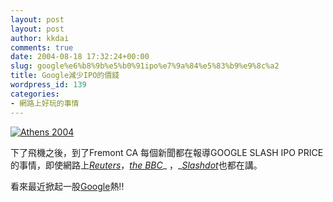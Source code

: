 ```yaml
---
layout: post
layout: post
author: kkdai
comments: true
date: 2004-08-18 17:32:24+00:00
slug: google%e6%b8%9b%e5%b0%91ipo%e7%9a%84%e5%83%b9%e9%8c%a2
title: Google減少IPO的價錢
wordpress_id: 139
categories:
- 網路上好玩的事情
---
```


[![Athens 2004](http://images.google.com/logos/summer2004_fencing.gif)](http://images.google.com/search?q=athens+2004)

下了飛機之後，到了Fremont CA 每個新聞都在報導GOOGLE SLASH IPO PRICE的事情，即使網路上[_Reuters_](http://www.reuters.com/newsArticle.jhtml;jsessionid=GUVL0PHEFKRB4CRBAE0CFFA?type=businessNews&storyID=6004506)，[_the BBC_](http://news.bbc.co.uk/1/hi/business/3575680.stm)_ ，_[_Slashdot_](http://slashdot.org/article.pl?sid=04/08/18/1157229&tid=217&tid=98)也都在講。

看來最近掀起一股[Google](http://google.com)熱!!
